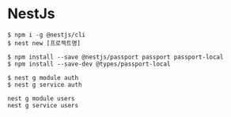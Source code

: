 # NestJs
```
$ npm i -g @nestjs/cli
$ nest new [프로젝트명]
```

```
$ npm install --save @nestjs/passport passport passport-local
$ npm install --save-dev @types/passport-local
```

```
$ nest g module auth
$ nest g service auth
```

```
nest g module users
nest g service users
```